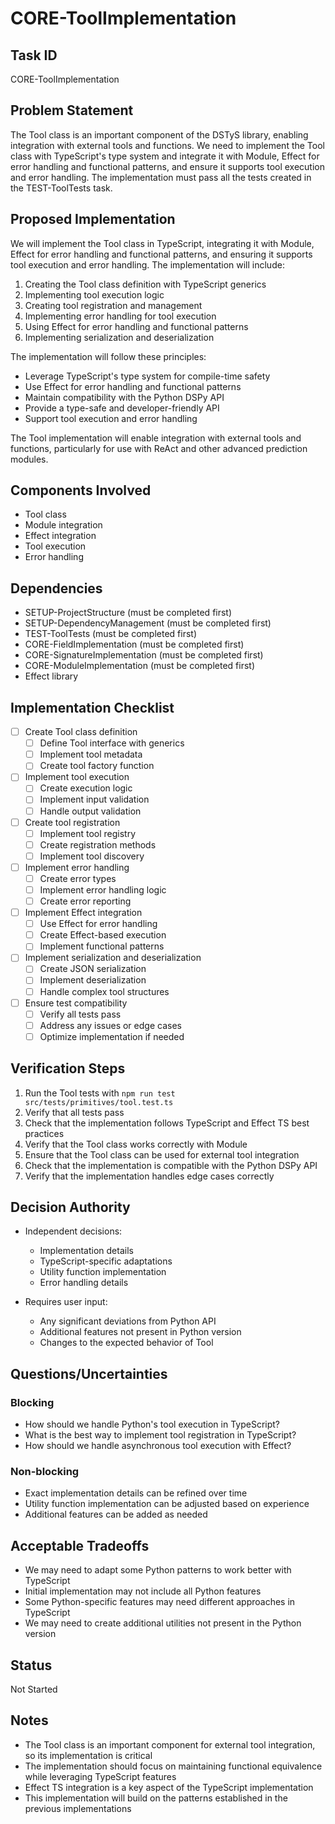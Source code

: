 # CORE-ToolImplementation

## Task ID
CORE-ToolImplementation

## Problem Statement
The Tool class is an important component of the DSTyS library, enabling integration with external tools and functions. We need to implement the Tool class with TypeScript's type system and integrate it with Module, Effect for error handling and functional patterns, and ensure it supports tool execution and error handling. The implementation must pass all the tests created in the TEST-ToolTests task.

## Proposed Implementation
We will implement the Tool class in TypeScript, integrating it with Module, Effect for error handling and functional patterns, and ensuring it supports tool execution and error handling. The implementation will include:

1. Creating the Tool class definition with TypeScript generics
2. Implementing tool execution logic
3. Creating tool registration and management
4. Implementing error handling for tool execution
5. Using Effect for error handling and functional patterns
6. Implementing serialization and deserialization

The implementation will follow these principles:
- Leverage TypeScript's type system for compile-time safety
- Use Effect for error handling and functional patterns
- Maintain compatibility with the Python DSPy API
- Provide a type-safe and developer-friendly API
- Support tool execution and error handling

The Tool implementation will enable integration with external tools and functions, particularly for use with ReAct and other advanced prediction modules.

## Components Involved
- Tool class
- Module integration
- Effect integration
- Tool execution
- Error handling

## Dependencies
- SETUP-ProjectStructure (must be completed first)
- SETUP-DependencyManagement (must be completed first)
- TEST-ToolTests (must be completed first)
- CORE-FieldImplementation (must be completed first)
- CORE-SignatureImplementation (must be completed first)
- CORE-ModuleImplementation (must be completed first)
- Effect library

## Implementation Checklist
- [ ] Create Tool class definition
  - [ ] Define Tool interface with generics
  - [ ] Implement tool metadata
  - [ ] Create tool factory function
- [ ] Implement tool execution
  - [ ] Create execution logic
  - [ ] Implement input validation
  - [ ] Handle output validation
- [ ] Create tool registration
  - [ ] Implement tool registry
  - [ ] Create registration methods
  - [ ] Implement tool discovery
- [ ] Implement error handling
  - [ ] Create error types
  - [ ] Implement error handling logic
  - [ ] Create error reporting
- [ ] Implement Effect integration
  - [ ] Use Effect for error handling
  - [ ] Create Effect-based execution
  - [ ] Implement functional patterns
- [ ] Implement serialization and deserialization
  - [ ] Create JSON serialization
  - [ ] Implement deserialization
  - [ ] Handle complex tool structures
- [ ] Ensure test compatibility
  - [ ] Verify all tests pass
  - [ ] Address any issues or edge cases
  - [ ] Optimize implementation if needed

## Verification Steps
1. Run the Tool tests with `npm run test src/tests/primitives/tool.test.ts`
2. Verify that all tests pass
3. Check that the implementation follows TypeScript and Effect TS best practices
4. Verify that the Tool class works correctly with Module
5. Ensure that the Tool class can be used for external tool integration
6. Check that the implementation is compatible with the Python DSPy API
7. Verify that the implementation handles edge cases correctly

## Decision Authority
- Independent decisions:
  - Implementation details
  - TypeScript-specific adaptations
  - Utility function implementation
  - Error handling details

- Requires user input:
  - Any significant deviations from Python API
  - Additional features not present in Python version
  - Changes to the expected behavior of Tool

## Questions/Uncertainties

### Blocking
- How should we handle Python's tool execution in TypeScript?
- What is the best way to implement tool registration in TypeScript?
- How should we handle asynchronous tool execution with Effect?

### Non-blocking
- Exact implementation details can be refined over time
- Utility function implementation can be adjusted based on experience
- Additional features can be added as needed

## Acceptable Tradeoffs
- We may need to adapt some Python patterns to work better with TypeScript
- Initial implementation may not include all Python features
- Some Python-specific features may need different approaches in TypeScript
- We may need to create additional utilities not present in the Python version

## Status
Not Started

## Notes
- The Tool class is an important component for external tool integration, so its implementation is critical
- The implementation should focus on maintaining functional equivalence while leveraging TypeScript features
- Effect TS integration is a key aspect of the TypeScript implementation
- This implementation will build on the patterns established in the previous implementations
